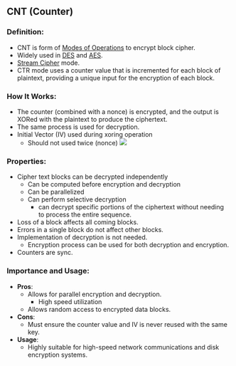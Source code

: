 ## CNT (Counter)

### Definition:
-  CNT is form of [Modes of Operations](Modes%20of%20Operations.md) to encrypt block cipher.
- Widely used in [DES](DES.md) and [AES](AES.md).
- [Stream Cipher](Stream%20Cipher.md) mode.
- CTR mode uses a counter value that is incremented for each block of plaintext, providing a unique input for the encryption of each block.
### How It Works:
- The counter (combined with a nonce) is encrypted, and the output is XORed with the plaintext to produce the ciphertext. 
- The same process is used for decryption.
-  Initial Vector (IV) used during xoring operation
	- Should not used twice (nonce)
![](CNT.png)
### Properties:
- Cipher text blocks can be decrypted independently
	- Can be computed before encryption and decryption
	- Can be parallelized
	- Can perform selective decryption
		- can decrypt specific portions of the ciphertext without needing to process the entire sequence.
-  Loss of a block affects all coming blocks.
- Errors in a single block do not affect other blocks.
- Implementation of decryption is not needed.
	-  Encryption process can be used for both decryption and encryption.
- Counters are sync.
### Importance and Usage:
- **Pros**: 
	- Allows for parallel encryption and decryption.
		- High speed utilization
	- Allows random access to encrypted data blocks.
- **Cons**: 
	- Must ensure the counter value and IV is never reused with the same key.
- **Usage**: 
	- Highly suitable for high-speed network communications and disk encryption systems.